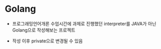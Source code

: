 # Golang


- 프로그래밍언어개론 수업시간에 과제로 진행했던 interpreter를 
JAVA가 아닌 Golang으로 작성해보는 프로젝트

- 작성 이후 private으로 변경될 수 있음
